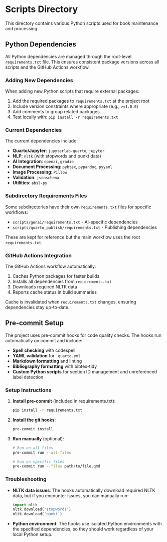 # Scripts Directory

This directory contains various Python scripts used for book maintenance and processing.

## Python Dependencies

All Python dependencies are managed through the root-level `requirements.txt` file. This ensures consistent package versions across all scripts and the GitHub Actions workflow.

### Adding New Dependencies

When adding new Python scripts that require external packages:

1. Add the required packages to `requirements.txt` at the project root
2. Include version constraints where appropriate (e.g., `>=1.0.0`)
3. Add comments to group related packages
4. Test locally with: `pip install -r requirements.txt`

### Current Dependencies

The current dependencies include:

- **Quarto/Jupyter**: `jupyterlab-quarto`, `jupyter`
- **NLP**: `nltk` (with stopwords and punkt data)
- **AI Integration**: `openai`, `gradio`
- **Document Processing**: `pybtex`, `pypandoc`, `pyyaml`
- **Image Processing**: `Pillow`
- **Validation**: `jsonschema`
- **Utilities**: `absl-py`

### Subdirectory Requirements Files

Some subdirectories have their own `requirements.txt` files for specific workflows:

- `scripts/genai/requirements.txt` - AI-specific dependencies
- `scripts/quarto_publish/requirements.txt` - Publishing dependencies

These are kept for reference but the main workflow uses the root `requirements.txt`.

### GitHub Actions Integration

The GitHub Actions workflow automatically:

1. Caches Python packages for faster builds
2. Installs all dependencies from `requirements.txt`
3. Downloads required NLTK data
4. Reports cache status in build summaries

Cache is invalidated when `requirements.txt` changes, ensuring dependencies stay up-to-date.

## Pre-commit Setup

The project uses pre-commit hooks for code quality checks. The hooks run automatically on commit and include:

- **Spell checking** with codespell
- **YAML validation** for `_quarto.yml`
- **Markdown formatting** and linting
- **Bibliography formatting** with bibtex-tidy
- **Custom Python scripts** for section ID management and unreferenced label detection

### Setup Instructions

1. **Install pre-commit** (included in requirements.txt):
   ```bash
   pip install -r requirements.txt
   ```

2. **Install the git hooks**:
   ```bash
   pre-commit install
   ```

3. **Run manually** (optional):
   ```bash
   # Run on all files
   pre-commit run --all-files
   
   # Run on specific files
   pre-commit run --files path/to/file.qmd
   ```

### Troubleshooting

- **NLTK data issues**: The hooks automatically download required NLTK data, but if you encounter issues, you can manually run:
  ```python
  import nltk
  nltk.download('stopwords')
  nltk.download('punkt')
  ```

- **Python environment**: The hooks use isolated Python environments with the specified dependencies, so they should work regardless of your local Python setup. 